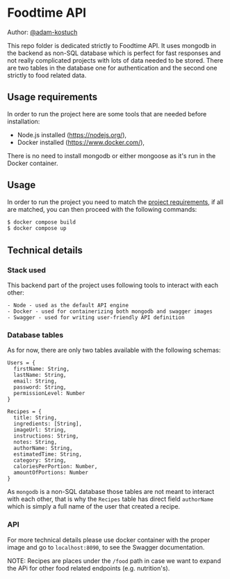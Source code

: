 # Foodtime API

Author: [@adam-kostuch](https://github.com/adam-kostuch)

This repo folder is dedicated strictly to Foodtime API. It uses mongodb in the backend as non-SQL database which is perfect for fast responses and not really complicated projects with lots of data needed to be stored. There are two tables in the database one for authentication and the second one strictly to food related data.

## Usage requirements

In order to run the project here are some tools that are needed before installation:

- Node.js installed (https://nodejs.org/),
- Docker installed (https://www.docker.com/),

There is no need to install mongodb or either mongoose as it's run in the Docker container.

## Usage

In order to run the project you need to match the [project requirements](#usage-requirements), if all are matched, you can then proceed with the following commands:

```sh
$ docker compose build
$ docker compose up
```

## Technical details

### Stack used

This backend part of the project uses following tools to interact with each other:

```
- Node - used as the default API engine
- Docker - used for containerizing both mongodb and swagger images
- Swagger - used for writing user-friendly API definition
```

### Database tables

As for now, there are only two tables available with the following schemas:

```
Users = {
  firstName: String,
  lastName: String,
  email: String,
  password: String,
  permissionLevel: Number
}

Recipes = {
  title: String,
  ingredients: [String],
  imageUrl: String,
  instructions: String,
  notes: String,
  authorName: String,
  estimatedTime: String,
  category: String,
  caloriesPerPortion: Number,
  amountOfPortions: Number
}
```

As `mongodb` is a non-SQL database those tables are not meant to interact with each other, that is why the `Recipes` table has direct field `authorName` which is simply a full name of the user that created a recipe.

### API

For more technical details please use docker container with the proper image and go to `localhost:8090`, to see the Swagger documentation.

NOTE: Recipes are places under the `/food` path in case we want to expand the APi for other food related endpoints (e.g. nutrition's).
